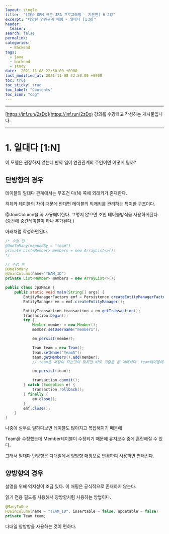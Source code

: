 ```yaml
---
layout: single
title:  "[자바 ORM 표준 JPA 프로그래밍 - 기본편] 6-2강"
excerpt: "다양한 연관관계 매핑 - 일대다 [1:N]"
header:
  teaser: 
search: false
permalink:
categories: 
  - BackEnd
tags:
  - java
  - backend
  - study
date:  2021-11-08 22:50:00 +0900
last_modified_at: 2021-11-08 22:50:00 +0900
toc: true
toc_sticky: true
toc_label: "Contents"
toc_icon: "cog"
---
```

---

[https://inf.run/2zDo](https://inf.run/2zDo) 강의를 수강하고 작성하는 게시물입니다.

---

# 1. 일대다 [1:N]

이 모델은 권장하지 않는데 만약 일이 연관관계의 주인이면 어떻게 될까?

## 단방향의 경우

테이블의 일대다 관계에서는 무조건 다(N) 쪽에 외래키가 존재한다.

객체와 테이블의 차이 때문에 반대편 테이블의 외래키를 관리하는 특이한 구조이다.

@JoinColumn을 꼭 사용해야한다. 그렇지 않으면 조인 테이블방식을 사용하게된다.(중간에 중간테이블이 하나 추가된다.)

아래처럼 작성하면된다.

```java
/* 수정 전
@OneToMany(mappedBy = "team")
private List<Member> members = new ArrayList<>();
*/

// 수정 후
@OneToMany
@JoinColumn(name="TEAM_ID")
private List<Member> members = new ArrayList<>();
```

```java
public class JpaMain {
    public static void main(String[] args) {
        EntityManagerFactory emf = Persistence.createEntityManagerFactory("hello");
        EntityManager em = emf.createEntityManager();

        EntityTransaction transaction = em.getTransaction();
        transaction.begin();
        try {
            Member member = new Member();
            member.setUsername("member1");

            em.persist(member);

            Team team = new Team();
            team.setName("TeamA");
            team.getMembers().add(member);
            // team은 저장이 되는것이 맞지만 바로 윗줄은 좀 애매하다. team테이블에 저장되는 것이 아닌 member테이블에서 저장하므로 member테이블에서 update 쿼리가 나간다.

            em.persist(team);

            transaction.commit();
        } catch (Exception e) {
            transaction.rollback();
        } finally {
            em.close();
        }
        emf.close();
    }
}
```

나중에 실무로 일하다보면 테이블도 많아지고 복잡해지기 때문에

Team을 수정했는데 Member테이블이 수정되기 때문에 유지보수 중에 혼란해질 수 있다.

그래서 일대다 단방향은 다대일에서 양방향 매핑으로 변경하여 사용하면 편해진다.

## 양방향의 경우

설명을 위해 억지성이 조금 있다. 이 매핑은 공식적으로 존재하지 않는다.

읽기 전용 필드를 사용해서 양방향처럼 사용하는 방법이다.

```java
@ManyToOne
@JoinColumn(name = "TEAM_ID", insertable = false, updatable = false)
private Team team;
```

다대일 양방향을 사용하는 것이 편하다.
